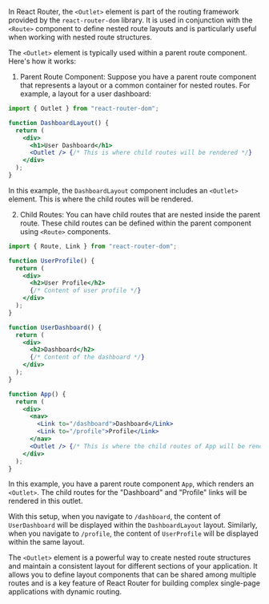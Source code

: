 In React Router, the `<Outlet>` element is part of the routing framework provided by the `react-router-dom` library. It is used in conjunction with the `<Route>` component to define nested route layouts and is particularly useful when working with nested route structures.

The `<Outlet>` element is typically used within a parent route component. Here's how it works:

1. Parent Route Component: Suppose you have a parent route component that represents a layout or a common container for nested routes. For example, a layout for a user dashboard:

```jsx
import { Outlet } from "react-router-dom";

function DashboardLayout() {
  return (
    <div>
      <h1>User Dashboard</h1>
      <Outlet /> {/* This is where child routes will be rendered */}
    </div>
  );
}
```

In this example, the `DashboardLayout` component includes an `<Outlet>` element. This is where the child routes will be rendered.

2. Child Routes: You can have child routes that are nested inside the parent route. These child routes can be defined within the parent component using `<Route>` components.

```jsx
import { Route, Link } from "react-router-dom";

function UserProfile() {
  return (
    <div>
      <h2>User Profile</h2>
      {/* Content of user profile */}
    </div>
  );
}

function UserDashboard() {
  return (
    <div>
      <h2>Dashboard</h2>
      {/* Content of the dashboard */}
    </div>
  );
}

function App() {
  return (
    <div>
      <nav>
        <Link to="/dashboard">Dashboard</Link>
        <Link to="/profile">Profile</Link>
      </nav>
      <Outlet /> {/* This is where the child routes of App will be rendered */}
    </div>
  );
}
```

In this example, you have a parent route component `App`, which renders an `<Outlet>`. The child routes for the "Dashboard" and "Profile" links will be rendered in this outlet.

With this setup, when you navigate to `/dashboard`, the content of `UserDashboard` will be displayed within the `DashboardLayout` layout. Similarly, when you navigate to `/profile`, the content of `UserProfile` will be displayed within the same layout.

The `<Outlet>` element is a powerful way to create nested route structures and maintain a consistent layout for different sections of your application. It allows you to define layout components that can be shared among multiple routes and is a key feature of React Router for building complex single-page applications with dynamic routing.
